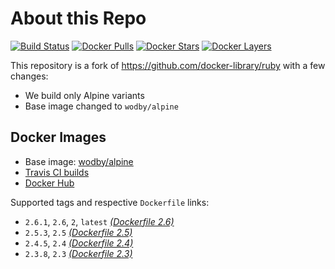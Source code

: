 # About this Repo

[![Build Status](https://travis-ci.com/wodby/base-ruby.svg?branch=master)](https://travis-ci.com/wodby/base-ruby)
[![Docker Pulls](https://img.shields.io/docker/pulls/wodby/base-ruby.svg)](https://hub.docker.com/r/wodby/base-ruby)
[![Docker Stars](https://img.shields.io/docker/stars/wodby/base-ruby.svg)](https://hub.docker.com/r/wodby/base-ruby)
[![Docker Layers](https://images.microbadger.com/badges/image/wodby/base-ruby.svg)](https://microbadger.com/images/wodby/base-ruby)

This repository is a fork of https://github.com/docker-library/ruby with a few changes:

* We build only Alpine variants
* Base image changed to `wodby/alpine`

## Docker Images

* Base image: [wodby/alpine](https://github.com/wodby/alpine)
* [Travis CI builds](https://travis-ci.com/wodby/base-ruby) 
* [Docker Hub](https://hub.docker.com/r/wodby/base-ruby)

Supported tags and respective `Dockerfile` links:

* `2.6.1`, `2.6`, `2`, `latest` [_(Dockerfile 2.6)_]
* `2.5.3`, `2.5` [_(Dockerfile 2.5)_]
* `2.4.5`, `2.4` [_(Dockerfile 2.4)_]
* `2.3.8`, `2.3` [_(Dockerfile 2.3)_]

[_(Dockerfile 2.6)_]: https://github.com/wodby/base-ruby/tree/master/2.6/alpine3.8/Dockerfile.wodby
[_(Dockerfile 2.5)_]: https://github.com/wodby/base-ruby/tree/master/2.5/alpine3.8/Dockerfile.wodby
[_(Dockerfile 2.4)_]: https://github.com/wodby/base-ruby/tree/master/2.4/alpine3.8/Dockerfile.wodby
[_(Dockerfile 2.3)_]: https://github.com/wodby/base-ruby/tree/master/2.3/alpine3.8/Dockerfile.wodby

